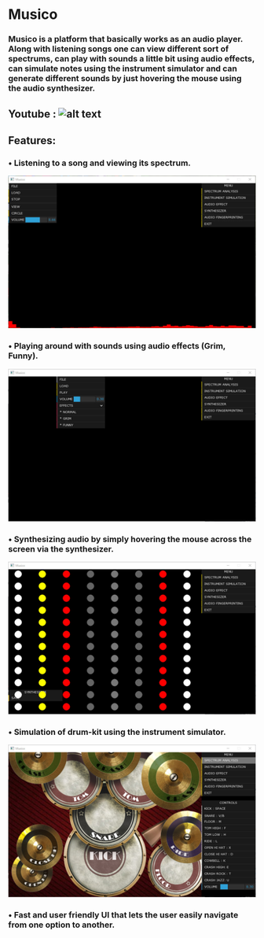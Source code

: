 # Musico 
### Musico is a platform that basically works as an audio player. Along with listening songs one can view different sort of spectrums, can play with sounds a little bit using audio effects, can simulate notes using the instrument simulator and can generate different sounds by just hovering the mouse using the audio synthesizer. 
## Youtube : ![alt text](https://www.youtube.com/watch?v=egonhXAQulU)
## Features:
### •	Listening to a song and viewing its spectrum.
![alt text](https://github.com/maruf03/Musico/blob/master/Screenshots/bandicam%202018-11-13%2019-34-48-183.jpg)
### •	Playing around with sounds using audio effects (Grim, Funny).
![alt text](https://github.com/maruf03/Musico/blob/master/Screenshots/bandicam%202018-11-13%2019-37-46-654.jpg)
### •	Synthesizing audio by simply hovering the mouse across the screen via the synthesizer.
![alt text](https://github.com/maruf03/Musico/blob/master/Screenshots/bandicam%202018-11-13%2019-38-19-486.jpg)
### •	Simulation of drum-kit using the instrument simulator.
![alt text](https://github.com/maruf03/Musico/blob/master/Screenshots/bandicam%202018-11-13%2019-37-28-824.jpg)
### •	Fast and user friendly UI that lets the user easily navigate from one option to another.
